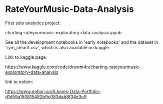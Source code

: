 # RateYourMusic-Data-Analysis 

First solo analytics project:

charting-rateyourmusic-exploratory-data-analysis.ipynb

See all the development notebooks in 'early notebooks' and the dataset in 'rym_clean1.csv', which is also available on kaggle.


Link to kaggle page: 

https://www.kaggle.com/code/drewm4n/charting-rateyourmusic-exploratory-data-analysis

link to notion:

https://www.notion.so/AJones-Data-Portfolio-d1d59a150815482b9c083dab8f34e3c9

